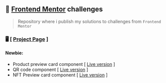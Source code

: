 ## :dart: [Frontend Mentor](https://www.frontendmentor.io/) challenges
>Repository where i publish my solutions to challenges from `Frontend Mentor`

### :desktop_computer: [ [Project Page](https://michal-majchrzak.github.io/front-end-challenges/) ]
#### Newbie:
- Product preview card component [ [Live version](https://michal-majchrzak.github.io/front-end-challenges/newbie/product-preview-card-component-main/index.html) ]
- QR code component [ [Live version](https://michal-majchrzak.github.io/front-end-challenges/newbie/qr-code-component-main/index.html) ]
- NFT Preview card component [ [Live version](https://michal-majchrzak.github.io/front-end-challenges/newbie/nft-preview-card-component-main/index.html) ]
